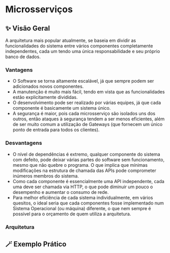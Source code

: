 # Microsserviços

## ✨ Visão Geral
A arquitetura mais popular atualmente, se baseia em dividir as funcionalidades do sistema entre vários componentes completamente independentes, cada um tendo uma única responsabilidade e seu próprio banco de dados.

### Vantagens
- O Software se torna altamente escalável, já que sempre podem ser adicionados novos componentes.
- A manutenção é muito mais fácil, tendo em vista que as funcionalidades estão explicitamente divididas.
- O desenvolvimento pode ser realizado por várias equipes, já que cada componente é basicamente um sistema único.
- A segurança é maior, pois cada microsserviço são isolados uns dos outros, então ataques à segurança tendem a ser menos eficientes, além de ser muito comum a utilização de Gateways (que fornecem um único ponto de entrada para todos os clientes).

### Desvantagens
- O nível de dependências é extremo, qualquer componente do sistema com defeito, pode deixar várias partes do software sem funcionamento, mesmo que não quebre o programa. O que implica que mínimas modificações na estrutura de chamada das APIs pode comprometer inúmeros membros do sistema.
- Como cada componente é essencialmente uma API independente, cada uma deve ser chamada via HTTP, o que pode diminuir um pouco o desempenho e aumentar o consumo de rede.
- Para melhor eficiência de cada sistema individualmente, em vários quesitos, o ideal seria que cada componentes fosse implementado num Sistema Operacional (ou máquina) diferente, o que nem sempre é possível para o orçamento de quem utiliza a arquitetura.

### Arquitetura


## 🪄 Exemplo Prático
